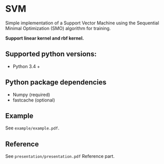 # SVM

Simple implementation of a Support Vector Machine using the Sequential Minimal Optimization (SMO) algorithm for training.

**Support linear kernel and rbf kernel.**

## Supported python versions:
* Python 3.4 +

## Python package dependencies
* Numpy (required)
* fastcache (optional)

## Example
See `example/example.pdf`.

## Reference
See `presentation/presentation.pdf` Reference part.